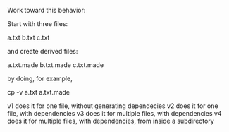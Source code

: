 Work toward this behavior:

Start with three files:

 a.txt
 b.txt
 c.txt

and create derived files:

 a.txt.made
 b.txt.made
 c.txt.made

by doing, for example,

 cp -v a.txt a.txt.made

v1 does it for one file, without generating dependecies
v2 does it for one file, with dependencies
v3 does it for multiple files, with dependencies
v4 does it for multiple files, with dependencies, from inside a subdirectory
